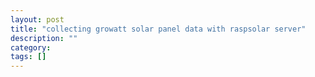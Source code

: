 ```yaml
---
layout: post
title: "collecting growatt solar panel data with raspsolar server"
description: ""
category: 
tags: []
---
```


